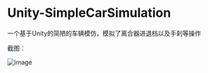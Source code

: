# Unity-SimpleCarSimulation
一个基于Unity的简陋的车辆模仿，模拟了离合器进退档以及手刹等操作  

截图：   

![image](http://github.com/todaylg/Unity-SimpleCarSimulation/Assets/Images/截图.PNG)
